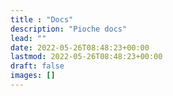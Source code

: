```yaml
---
title : "Docs"
description: "Pioche docs"
lead: ""
date: 2022-05-26T08:48:23+00:00
lastmod: 2022-05-26T08:48:23+00:00
draft: false
images: []
---
```

